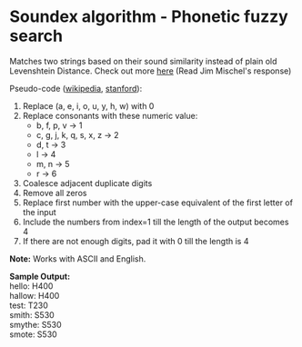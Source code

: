 # Soundex algorithm - Phonetic fuzzy search

Matches two strings based on their sound similarity instead of plain old Levenshtein Distance. Check out more [here](https://stackoverflow.com/questions/32337135/fuzzy-search-algorithm-approximate-string-matching-algorithm) (Read Jim Mischel's response)

Pseudo-code ([wikipedia](https://en.wikipedia.org/wiki/Soundex), [stanford](https://web.stanford.edu/class/archive/cs/cs106b/cs106b.1216/assignments/1-cpp/soundex)):
1. Replace (a, e, i, o, u, y, h, w) with 0
2. Replace consonants with these numeric value:
	- b, f, p, v → 1
	- c, g, j, k, q, s, x, z → 2
	- d, t → 3
	- l → 4
	- m, n → 5
	- r → 6
3.  Coalesce adjacent duplicate digits
4. Remove all zeros
5. Replace first number with the upper-case equivalent of the first letter of the input
6. Include the numbers from index=1 till the length of the output becomes 4
7. If there are not enough digits, pad it with 0 till the length is 4


**Note:** Works with ASCII and English.

**Sample Output:**  
hello: H400  
hallow: H400  
test: T230  
smith: S530  
smythe: S530  
smote: S530  